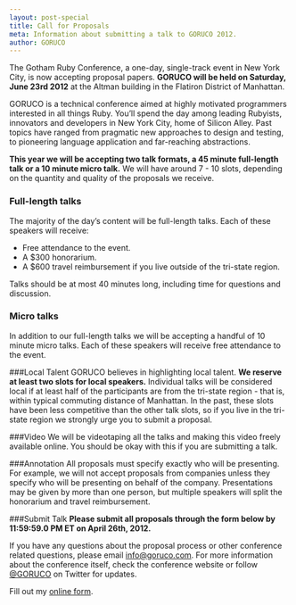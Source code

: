 ```yaml
---
layout: post-special
title: Call for Proposals
meta: Information about submitting a talk to GORUCO 2012.
author: GORUCO
---
```


The Gotham Ruby Conference, a one-day, single-track event in New York City, is now accepting proposal papers. **GORUCO will be held on Saturday, June 23rd 2012** at the Altman building in the Flatiron District of Manhattan.

GORUCO is a technical conference aimed at highly motivated programmers interested in all things Ruby. You’ll spend the day among leading Rubyists, innovators and developers in New York City, home of Silicon Alley. Past topics have ranged from pragmatic new approaches to design and testing, to pioneering language application and far-reaching abstractions.

**This year we will be accepting two talk formats, a 45 minute full-length talk or a 10 minute micro talk.** We will have around 7 - 10 slots, depending on the quantity and quality of the proposals we receive.

### Full-length talks

The majority of the day’s content will be full-length talks. Each of these speakers will receive:

* Free attendance to the event.
* A $300 honorarium.
* A $600 travel reimbursement if you live outside of the tri-state region.

Talks should be at most 40 minutes long, including time for questions and discussion.

### Micro talks
In addition to our full-length talks we will be accepting a handful of 10 minute micro talks. Each of these speakers will receive free attendance to the event.

###Local Talent
GORUCO believes in highlighting local talent. **We reserve at least two slots for local speakers.** Individual talks will be considered local if at least half of the participants are from the tri-state region - that is, within typical commuting distance of Manhattan. In the past, these slots have been less competitive than the other talk slots, so if you live in the tri-state region we strongly urge you to submit a proposal.

###Video
We will be videotaping all the talks and making this video freely available online. You should be okay with this if you are submitting a talk.

###Annotation
All proposals must specify exactly who will be presenting. For example, we will not accept proposals from companies unless they specify who will be presenting on behalf of the company. Presentations may be given by more than one person, but multiple speakers will split the honorarium and travel reimbursement.

###Submit Talk
**Please submit all proposals through the form below by 11:59:59.0 PM ET on April 26th, 2012.**

If you have any questions about the proposal process or other conference related questions, please email <a href="mailto:info@goruco.com">info@goruco.com</a>. For more information about the conference itself, check the conference website or follow <a href="http://www.twitter.com/goruco" target="blank">@GORUCO</a> on Twitter for updates.

<div id="wufoo-m7x3p9">
Fill out my <a href="http://goruco.wufoo.com/forms/m7x3p9">online form</a>.
</div>
<script type="text/javascript">var m7x3p9;(function(d, t) {
var s = d.createElement(t), options = {
'userName':'goruco',
'formHash':'m7x3p9',
'autoResize':true,
'height':'1182',
'async':true,
'header':'hide'};
s.src = ('https:' == d.location.protocol ? 'https://' : 'http://') + 'wufoo.com/scripts/embed/form.js';
s.onload = s.onreadystatechange = function() {
var rs = this.readyState; if (rs) if (rs != 'complete') if (rs != 'loaded') return;
try { m7x3p9 = new WufooForm();m7x3p9.initialize(options);m7x3p9.display(); } catch (e) {}};
var scr = d.getElementsByTagName(t)[0], par = scr.parentNode; par.insertBefore(s, scr);
})(document, 'script');</script>
